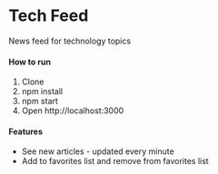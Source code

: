 # Tech Feed
News feed for technology topics

#### How to run

1. Clone
2. npm install
3. npm start
4. Open http://localhost:3000

#### Features

- See new articles - updated every minute
- Add to favorites list and remove from favorites list